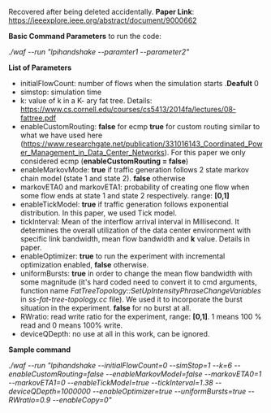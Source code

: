 Recovered after being deleted accidentally. 
__Paper Link__: https://ieeexplore.ieee.org/abstract/document/9000662

__Basic Command Parameters__ to run the code:


_./waf --run "lpihandshake --paramter1 --parameter2"_

__List of Parameters__

- initialFlowCount: number of flows when the simulation starts .__Deafult__ 0
- simstop: simulation time
- k: value of k in a K-  ary fat tree. Details: https://www.cs.cornell.edu/courses/cs5413/2014fa/lectures/08-fattree.pdf
- enableCustomRouting: __false__ for ecmp __true__ for custom routing similar to what we have used here (https://www.researchgate.net/publication/331016143_Coordinated_Power_Management_in_Data_Center_Networks). For this paper we only considered ecmp (__enableCustomRouting = false__)
- enableMarkovMode: __true__ if traffic generation follows 2 state markov chain model (state 1 and state 2). __false__ otherwise
- markovETA0 and markovETA1: probability of creating one flow when some flow ends at state 1 and state 2 respectively. range: __[0,1]__ 
- enableTickModel: __true__ if traffic generation follows exponential distribution. In this paper, we used Tick model.
- tickInterval: Mean of the interflow arrival interval in Millisecond. It determines the overall utilization of the data center environment with specific link bandwidth, mean flow bandwidth and __k__ value. Details in paper. 
- enableOptimizer: __true__ to run the experiment with incremental optimization enabled, __false__ otherwise.
- uniformBursts: __true__ in order to change the mean flow bandwidth with some magnitude (it's hard coded need to convert it to cmd arguments, function name *FatTreeTopology::SetUpIntensityPhraseChangeVariables* in *ss-fat-tree-topology.cc* file). We used it to incorporate the burst situation in the experiment. __false__ for no burst at all. 
- RWratio: read write ratio for the experiment, range: __[0,1]__. 1 means 100 % read and 0 means 100% write. 
- deviceQDepth: no use at all in this work, can be ignored.

__Sample command__


*./waf --run "lpihandshake --initialFlowCount=0 --simStop=1 --k=6 --enableCustomRouting=false --enableMarkovModel=false --markovETA0=1 --markovETA1=0 --enableTickModel=true --tickInterval=1.38 --deviceQDepth=1000000 --enableOptimizer=true --uniformBursts=true --RWratio=0.9  --enableCopy=0"*
